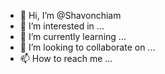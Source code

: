 - 👋 Hi, I’m @Shavonchiam
- 👀 I’m interested in ...
- 🌱 I’m currently learning ...
- 💞️ I’m looking to collaborate on ...
- 📫 How to reach me ...

<!---
Shavonchiam/Shavonchiam is a ✨ special ✨ repository because its `README.md` (this file) appears on your GitHub profile.
You can click the Preview link to take a look at your changes.
--->
